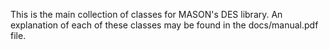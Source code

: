 This is the main collection of classes for MASON's DES library.  An explanation
of each of these classes may be found in the docs/manual.pdf file.

 
